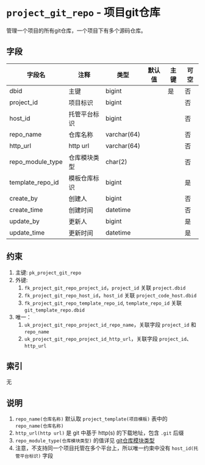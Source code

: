 # `project_git_repo` - 项目git仓库

管理一个项目的所有git仓库，一个项目下有多个源码仓库。

## 字段

| 字段名           | 注释         | 类型        | 默认值 | 主键 | 可空 |
| ---------------- | ------------ | ----------- | ------ | ---- | ---- |
| dbid             | 主键         | bigint      |        | 是   | 否   |
| project_id       | 项目标识     | bigint      |        |      | 否   |
| host_id          | 托管平台标识 | bigint      |        |      | 否   |
| repo_name        | 仓库名称     | varchar(64) |        |      | 否   |
| http_url         | http url     | varchar(64) |        |      | 否   |
| repo_module_type | 仓库模块类型 | char(2)     |        |      | 否   |
| template_repo_id | 模板仓库标识 | bigint      |        |      | 是   |
| create_by        | 创建人       | bigint      |        |      | 否   |
| create_time      | 创建时间     | datetime    |        |      | 否   |
| update_by        | 更新人       | bigint      |        |      | 是   |
| update_time      | 更新时间     | datetime    |        |      | 是   |

## 约束

1. 主键: `pk_project_git_repo`
2. 外键: 
   1. `fk_project_git_repo_project_id`，`project_id` 关联 `project.dbid`
   2. `fk_project_git_repo_host_id`，`host_id` 关联 `project_code_host.dbid`
   3. `fk_project_git_repo_template_repo_id`, `template_repo_id` 关联 `git_template_repo.dbid`
3. 唯一：
   1. `uk_project_git_repo_project_id_repo_name`，关联字段 `project_id` 和 `repo_name`
   2. `uk_project_git_repo_project_id_http_url`，关联字段 `project_id`、`http_url`

## 索引

无

## 说明

1. `repo_name(仓库名称)` 默认取 `project_template(项目模板)` 表中的 `repo_name(仓库名称)`
2. `http_url(http url)` 是 git 中基于 http(s) 的下载地址，包含 `.git` 后缀
3. `repo_module_type(仓库模块类型)` 的值详见 [git仓库模块类型](../data/dict/2006_git_repo_module_type)
4. 注意，不支持同一个项目托管在多个平台上，所以唯一约束中没有 `host_id(托管平台标识)` 字段

